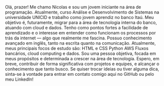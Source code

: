 Olá, prazer! Me chamo Nicolas e sou um jovem iniciante na área de programação.
Atualmente, curso Análise e Desenvolvimento de Sistemas na universidade UNICID e trabalho como jovem aprendiz no banco Itaú. Meu objetivo é, futuramente, migrar para a área de tecnologia interna do banco, atuando com cloud e dados.
Tenho como pontos fortes a facilidade de aprendizado e o interesse em entender como funcionam os processos por trás da internet — algo que realmente me fascina. Possuo conhecimento avançado em inglês, tanto na escrita quanto na comunicação.
Atualmente, meus principais focos de estudo são:
HTML e CSS
Python
AWS
Fluxos bancários, cloud computing e dados. Sou uma pessoa objetiva, focada em meus propósitos e determinada a crescer na área de tecnologia. Espero, em breve, contribuir de forma significativa com projetos e equipes, e alcançar o conhecimento que tanto busco.
Se quiser trocar ideias ou tiver alguma dica, sinta-se à vontade para entrar em contato comigo aqui no GitHub ou pelo meu LinkedIn!
